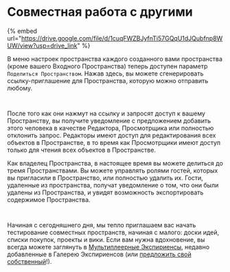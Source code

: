 # Совместная работа с другими

{% embed url="https://drive.google.com/file/d/1cuqFWZBJyfnTi57GQqU1dJQubfnp8WUW/view?usp=drive_link" %}

В меню настроек пространства каждого созданного вами пространства (кроме вашего Входного Пространства) теперь доступен параметр `Поделиться Пространством`. Нажав здесь, вы можете сгенерировать ссылку-приглашение для Пространства, которую можно отправить любому.

<div>

<figure><img src="../../.gitbook/assets/image (57).png" alt=""><figcaption></figcaption></figure>

<figure><img src="../../.gitbook/assets/image (56).png" alt=""><figcaption></figcaption></figure>

</div>

После того как они нажмут на ссылку и запросят доступ к вашему Пространству, вы получите уведомление с предложением добавить этого человека в качестве Редактора, Просмотрщика или полностью отклонить запрос. Редакторы имеют доступ для редактирования всех объектов в Пространстве, в то время как Просмотрщики имеют доступ только для чтения всех объектов в Пространстве.

Как владелец Пространства, в настоящее время вы можете делиться до тремя Пространствами. Вы можете управлять ролями гостей, которых вы пригласили в Пространство, или полностью удалить их. Гости, удаленные из пространства, получат уведомление о том, что они были удалены из Пространства, и увидят возможность экспортировать содержимое Пространства.

<div>

<figure><img src="../../.gitbook/assets/image (63).png" alt=""><figcaption></figcaption></figure>

<figure><img src="../../.gitbook/assets/image (61).png" alt=""><figcaption></figcaption></figure>

</div>

Начиная с сегодняшнего дня, мы тепло приглашаем вас начать тестирование совместных пространств, начиная с малого: доски идей, списки покупок, проекты и вики. Если вам нужна вдохновение, вы всегда можете заглянуть в [Мультиплеерные Экспириенсы](https://gallery.any.coop), недавно добавленные в Галерею Экспириенсов (или [предложить свой собственный](../../use-cases/any-experience-gallery.md)!).
